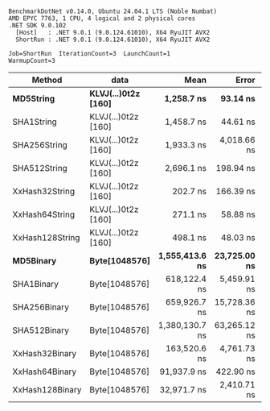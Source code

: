 ```

BenchmarkDotNet v0.14.0, Ubuntu 24.04.1 LTS (Noble Numbat)
AMD EPYC 7763, 1 CPU, 4 logical and 2 physical cores
.NET SDK 9.0.102
  [Host]   : .NET 9.0.1 (9.0.124.61010), X64 RyuJIT AVX2
  ShortRun : .NET 9.0.1 (9.0.124.61010), X64 RyuJIT AVX2

Job=ShortRun  IterationCount=3  LaunchCount=1  
WarmupCount=3  

```
| Method          | data                | Mean           | Error        | StdDev      | Min            | Max            | Gen0   | Allocated |
|---------------- |-------------------- |---------------:|-------------:|------------:|---------------:|---------------:|-------:|----------:|
| **MD5String**       | **KLVJ(...)0t2z [160]** |     **1,258.7 ns** |     **93.14 ns** |     **5.11 ns** |     **1,255.2 ns** |     **1,264.6 ns** | **0.0668** |    **1128 B** |
| SHA1String      | KLVJ(...)0t2z [160] |     1,458.7 ns |     44.61 ns |     2.45 ns |     1,456.1 ns |     1,460.9 ns | 0.0839 |    1416 B |
| SHA256String    | KLVJ(...)0t2z [160] |     1,933.3 ns |  4,018.66 ns |   220.28 ns |     1,802.5 ns |     2,187.6 ns | 0.1106 |    1856 B |
| SHA512String    | KLVJ(...)0t2z [160] |     2,696.1 ns |    198.94 ns |    10.90 ns |     2,686.4 ns |     2,707.9 ns | 0.1907 |    3240 B |
| XxHash32String  | KLVJ(...)0t2z [160] |       202.7 ns |    166.39 ns |     9.12 ns |       192.1 ns |       208.2 ns | 0.0348 |     584 B |
| XxHash64String  | KLVJ(...)0t2z [160] |       271.1 ns |     58.88 ns |     3.23 ns |       267.3 ns |       273.0 ns | 0.0434 |     728 B |
| XxHash128String | KLVJ(...)0t2z [160] |       498.1 ns |     48.03 ns |     2.63 ns |       495.1 ns |       499.7 ns | 0.0668 |    1128 B |
| **MD5Binary**       | **Byte[1048576]**       | **1,555,413.6 ns** | **23,725.00 ns** | **1,300.45 ns** | **1,554,072.8 ns** | **1,556,669.6 ns** |      **-** |      **41 B** |
| SHA1Binary      | Byte[1048576]       |   618,122.4 ns |  5,459.91 ns |   299.28 ns |   617,830.8 ns |   618,428.8 ns |      - |      49 B |
| SHA256Binary    | Byte[1048576]       |   659,926.7 ns | 15,728.36 ns |   862.12 ns |   659,078.8 ns |   660,802.4 ns |      - |      57 B |
| SHA512Binary    | Byte[1048576]       | 1,380,130.7 ns | 63,265.12 ns | 3,467.77 ns | 1,376,212.4 ns | 1,382,804.7 ns |      - |      89 B |
| XxHash32Binary  | Byte[1048576]       |   163,520.6 ns |  4,761.73 ns |   261.01 ns |   163,367.7 ns |   163,822.0 ns |      - |      32 B |
| XxHash64Binary  | Byte[1048576]       |    91,937.9 ns |    422.90 ns |    23.18 ns |    91,911.2 ns |    91,952.8 ns |      - |      32 B |
| XxHash128Binary | Byte[1048576]       |    32,971.7 ns |  2,410.71 ns |   132.14 ns |    32,876.3 ns |    33,122.6 ns |      - |      40 B |
